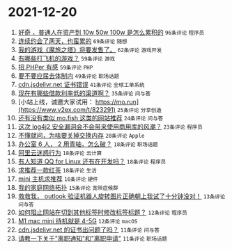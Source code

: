 # 2021-12-20

1. [好奇 ，普通人在资产到 10w 50w 100w 是怎么累积的](https://www.v2ex.com/t/823275) `96条评论` `程序员`
1. [连续约会了两天，也蛮累的](https://www.v2ex.com/t/823224) `69条评论` `随想`
1. [我的游戏《魔旅之塔》将要发售了。](https://www.v2ex.com/t/823323) `62条评论` `游戏开发`
1. [有哪些打飞机的游戏？](https://www.v2ex.com/t/823221) `59条评论` `游戏`
1. [招 PHPer 有感](https://www.v2ex.com/t/823282) `59条评论` `PHP`
1. [要不要应届去体制内](https://www.v2ex.com/t/823309) `49条评论` `职场话题`
1. [cdn.jsdelivr.net 证书错误](https://www.v2ex.com/t/823281) `41条评论` `全球工单系统`
1. [现在有哪些借款利率低的渠道啊？](https://www.v2ex.com/t/823233) `35条评论` `问与答`
1. [小站上线，诚邀大家试用： https://mo.run](https://www.v2ex.com/t/823291) `25条评论` `分享创造`
1. [还有没有类似 mo.fish 这类的网站推荐](https://www.v2ex.com/t/823232) `24条评论` `问与答`
1. [这次 log4j2 安全漏洞会不会带来使用商用库的风潮？](https://www.v2ex.com/t/823314) `23条评论` `程序员`
1. [不懂就问，为啥要关掉交换内存](https://www.v2ex.com/t/823272) `20条评论` `Apple`
1. [办公室 6 人， 2 用青轴，怎么破？](https://www.v2ex.com/t/823330) `18条评论` `职场话题`
1. [阿里云迷惑行为](https://www.v2ex.com/t/823247) `18条评论` `云计算`
1. [有人知道 QQ for Linux 还有在开发吗？](https://www.v2ex.com/t/823234) `18条评论` `程序员`
1. [求推荐一款红茶](https://www.v2ex.com/t/823214) `18条评论` `生活`
1. [mini 主机求推荐](https://www.v2ex.com/t/823249) `16条评论` `硬件`
1. [我的家庭网络拓扑](https://www.v2ex.com/t/823321) `15条评论` `宽带症候群`
1. [救救我， outlook 验证机器人旋转图片正确朝上我试了十分钟没对！](https://www.v2ex.com/t/823228) `13条评论` `问与答`
1. [如何阻止网站在切到其他标签时修改标签标题？](https://www.v2ex.com/t/823286) `12条评论` `程序员`
1. [M1 mac mini 待机就是 4-5G](https://www.v2ex.com/t/823226) `12条评论` `macOS`
1. [cdn.jsdelivr.net 的证书出问题了吗？](https://www.v2ex.com/t/823284) `11条评论` `问与答`
1. [请教一下关于"离职通知"和"离职申请"](https://www.v2ex.com/t/823258) `11条评论` `职场话题`

